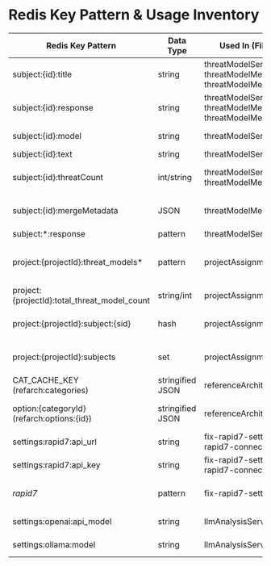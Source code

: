 # Redis Key Pattern & Usage Inventory

| Redis Key Pattern                                  | Data Type      | Used In (File/Function)                             | Notes/Context                                            |
|----------------------------------------------------|----------------|-----------------------------------------------------|----------------------------------------------------------|
| subject:{id}:title                                 | string         | threatModelService.js, threatModelMergeService.js, threatModelMergeServiceV2.js | Threat model metadata (title)                            |
| subject:{id}:response                              | string         | threatModelService.js, threatModelMergeService.js, threatModelMergeServiceV2.js | Threat model response text                               |
| subject:{id}:model                                 | string         | threatModelService.js                               | Model type/name                                          |
| subject:{id}:text                                  | string         | threatModelService.js                               | Subject text                                             |
| subject:{id}:threatCount                           | int/string     | threatModelService.js, threatModelMergeService.js    | Number of threats in model                               |
| subject:{id}:mergeMetadata                         | JSON           | threatModelMergeService.js                          | Merge metadata for threat models                         |
| subject:*:response                                 | pattern        | threatModelService.js                               | List all models                                          |
| project:{projectId}:threat_models*                 | pattern        | projectAssignmentService.js                         | Threat models assigned to a project (cache)              |
| project:{projectId}:total_threat_model_count       | string/int     | projectAssignmentService.js                         | Cached count for project                                 |
| project:{projectId}:subject:{sid}                  | hash           | projectAssignmentService.js                         | Assignment metadata (e.g., assigned_at)                  |
| project:{projectId}:subjects                       | set            | projectAssignmentService.js                         | All subject IDs assigned to a project                    |
| CAT_CACHE_KEY (refarch:categories)                 | stringified JSON| referenceArchitectureService.js                    | Cached categories                                        |
| option:{categoryId} (refarch:options:{id})         | stringified JSON| referenceArchitectureService.js                    | Cached options for category                              |
| settings:rapid7:api_url                            | string         | fix-rapid7-settings.js, verify-rapid7-connection.js | Rapid7 API URL                                           |
| settings:rapid7:api_key                            | string         | fix-rapid7-settings.js, verify-rapid7-connection.js | Rapid7 API key                                           |
| *rapid7*                                           | pattern        | fix-rapid7-settings.js                              | Wildcard for all Rapid7 settings                         |
| settings:openai:api_model                          | string         | llmAnalysisService.js                               | OpenAI model setting                                     |
| settings:ollama:model                              | string         | llmAnalysisService.js                               | Ollama model setting                                     |